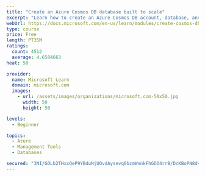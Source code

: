 ```yaml
---
title: "Create an Azure Cosmos DB database built to scale"
excerpt: "Learn how to create an Azure Cosmos DB account, database, and container built to scale as your application grows."
webUrl: https://docs.microsoft.com/en-us/learn/modules/create-cosmos-db-for-scale/
type: course
price: Free
length: PT35M
ratings:
  count: 4512
  average: 4.6584663
heat: 50

provider:
  name: Microsoft Learn
  domain: microsoft.com
  images:
    - url: /assets/images/organizations/microsoft.com-50x50.jpg
      width: 50
      height: 50

levels:
  - Beginner

topics:
  - Azure
  - Management Tools
  - Databases

secured: "3NI/GOLb2THxxQeP9YBduNjUOvdAysevq0bzmWnnkFhGDO4rrB/DcKBoPN8dv54nBmIerVwOwqt5f3TXWw7RrzbMebM7laDx77InQa3TJkPRTXYEzyTCm0xwSr9npzEavrPPRFBOTjoH2mTUkIE2ShqasXh7K4m/cVT5hfE8mi6xg9IHm/pb3CrK3y/iHMeyOZmhNXdyjWJlQxXjRbwMnNJv085ZD/kU0rpSWVJP9tk00mFFd/UwtKdXOTO5F07DYiu7kPd3MNz4txY1QMZM+TRvG6ab8ZleZZg0EngwgpHbhvuDQ7Cf9qTklslOGScUky0ecll1i0mWQJqUMedefeonrLgt+cBIaJRkFT2GAdy4b4He520FaTcg6Y2k866p+UhBt3jOSkMnKGoELvBhR6NtGs2LUiFXzb8+rFYpbQo=;HC1OfIYX9c44PwSMHNtpBg=="
---
```


